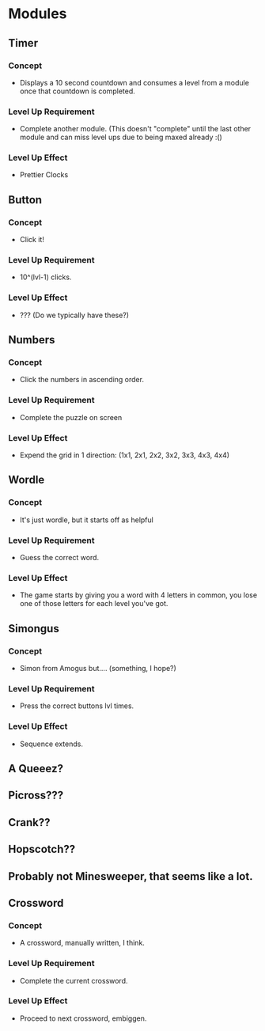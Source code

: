 # Modules

## Timer

### Concept

-   Displays a 10 second countdown and consumes a level from a module once that countdown is completed.

### Level Up Requirement

-   Complete another module. (This doesn't "complete" until the last other module and can miss level ups due to being maxed already :()

### Level Up Effect

-   Prettier Clocks

## Button

### Concept

-   Click it!

### Level Up Requirement

-   10^(lvl-1) clicks.

### Level Up Effect

-   ??? (Do we typically have these?)

## Numbers

### Concept

-   Click the numbers in ascending order.

### Level Up Requirement

-   Complete the puzzle on screen

### Level Up Effect

-   Expend the grid in 1 direction: (1x1, 2x1, 2x2, 3x2, 3x3, 4x3, 4x4)

## Wordle

### Concept

-   It's just wordle, but it starts off as helpful

### Level Up Requirement

-   Guess the correct word.

### Level Up Effect

-   The game starts by giving you a word with 4 letters in common, you lose one of those letters for each level you've got.

## Simongus

### Concept

-   Simon from Amogus but.... (something, I hope?)

### Level Up Requirement

-   Press the correct buttons lvl times.

### Level Up Effect

-   Sequence extends.

## A Queeez?

## Picross???

## Crank??

## Hopscotch??

## Probably not Minesweeper, that seems like a lot.

## Crossword

### Concept

-   A crossword, manually written, I think.

### Level Up Requirement

-   Complete the current crossword.

### Level Up Effect

-   Proceed to next crossword, embiggen.
